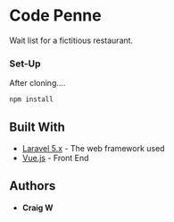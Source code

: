 # Code Penne 

Wait list for a fictitious restaurant.  

### Set-Up

After cloning....

```
npm install
```

## Built With

* [Laravel 5.x](https://laravel.com/docs/5.5) - The web framework used
* [Vue.js](https://vuejs.org/v2/guide/) - Front End

## Authors

* **Craig W** 


